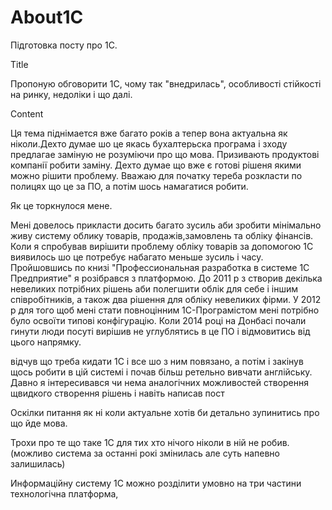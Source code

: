 # About1C 

Підготовка посту про 1С.

Title

Пропоную обговорити 1С, чому так "внедрилась", особливості стійкості на ринку, недоліки і що далі. 

Content

Ця тема піднімается вже багато років а тепер вона актуальна як ніколи.Дехто думае шо це якась бухалтерьска програма і зходу предлагае заміную не розуміючи про що мова. Призивають продуктові компанії робити заміну. Дехто думае що вже є готові рішеня якими можно рішити проблему. Вважаю для початку тереба розкласти по полицях що це за ПО, а потім шось намагатися робити. 

Як це торкнулося мене.

Мені довелось прикласти досить багато зусиль аби зробити мінімально живу систему облику товарів, продажів,замовлень та обліку фінансів. Коли я спробував вирішити проблему обліку товарів за допомогою 1С виявилось шо це потребує набагато меньше зусиль і часу.  Пройшовшись по книзі "Профессиональная разработка в системе 1С Предприятие" я розібрався з платформою. До 2011 р з створив декілька невеликих потрібних рішень аби полегшити облік для себе і іншим співробітників, а також два рішення для обліку невеликих фірми. У 2012 р для того щоб мені стати повноцінним 1С-Програмістом мені потрібно було освоїти типові конфігурацію. Коли 2014 році на Донбасі почали гинути люди посуті вирішив не углублятись в це ПО і відмовитись від цього напрямку. 

відчув що треба кидати 1С і все шо з ним повязано, а потім і закінув щось робити в цій системі і почав 
більш ретельно вивчати англійську. Давно я інтересивався чи нема аналогічних можливостей створення 
щвидкого створення рішень і навіть написав пост 

Оскілки питання як ні коли актуальне хотів би детально зупинитись про що йде мова.

Трохи про те що таке 1С для тих хто нічого ніколи в ній не робив.
(можливо система за останні рокі змінилась але суть напевно залишилась)

Информаційну систему 1С можно розділити умовно на три частини технологічна платформа, 
